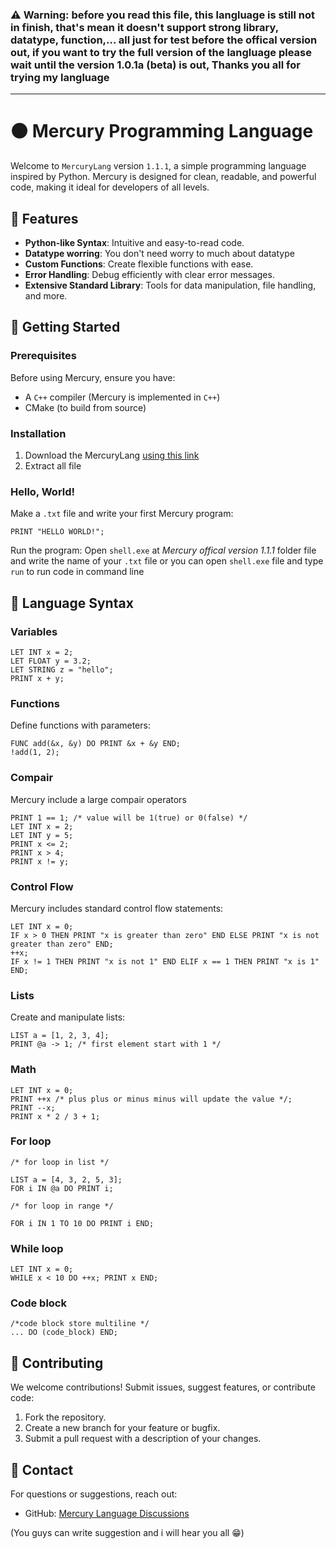 ### ⚠️ Warning: before you read this file, this langluage is still not in finish, that's mean it doesn't support strong library, datatype, function,... all just for test before the offical version out, if you want to try the full version of the langluage please wait until the version 1.0.1a (beta) is out, Thanks you all for trying my langluage


--------
# 🟠 Mercury Programming Language

Welcome to ```MercuryLang``` version ```1.1.1```, a simple programming language inspired by Python. Mercury is designed for clean, readable, and powerful code, making it ideal for developers of all levels.

## 🌟 Features

- **Python-like Syntax**: Intuitive and easy-to-read code.
- **Datatype worring**: You don't need worry to much about datatype
- **Custom Functions**: Create flexible functions with ease.
- **Error Handling**: Debug efficiently with clear error messages.
- **Extensive Standard Library**: Tools for data manipulation, file handling, and more.

## 📒 Getting Started

### Prerequisites

Before using Mercury, ensure you have:

- A ```C++``` compiler (Mercury is implemented in ```C++```)
- CMake (to build from source)

### Installation

1. Download the MercuryLang [using this link](https://github.com/dinhsonhai132/Mercury-Langluage/archive/refs/heads/main.zip)
2. Extract all file

### Hello, World!

Make a ```.txt``` file and write your first Mercury program:

```mercury
PRINT "HELLO WORLD!";
```

Run the program:
Open ```shell.exe``` at *Mercury offical version 1.1.1* folder file and write the name of your ```.txt``` file or you can open ```shell.exe``` file and type ```run``` to run code in command line

## 🔧 Language Syntax

### Variables

```mercury
LET INT x = 2;
LET FLOAT y = 3.2;
LET STRING z = "hello";
PRINT x + y;
```

### Functions

Define functions with parameters:

```mercury
FUNC add(&x, &y) DO PRINT &x + &y END;
!add(1, 2);
```

### Compair

Mercury include a large compair operators

```mercury
PRINT 1 == 1; /* value will be 1(true) or 0(false) */
LET INT x = 2;
LET INT y = 5;
PRINT x <= 2;
PRINT x > 4;
PRINT x != y;
```

### Control Flow

Mercury includes standard control flow statements:

```mercury
LET INT x = 0;
IF x > 0 THEN PRINT "x is greater than zero" END ELSE PRINT "x is not greater than zero" END;
++x;
IF x != 1 THEN PRINT "x is not 1" END ELIF x == 1 THEN PRINT "x is 1" END;
```

### Lists

Create and manipulate lists:

```mercury
LIST a = [1, 2, 3, 4];
PRINT @a -> 1; /* first element start with 1 */
```

### Math

```mercury
LET INT x = 0;
PRINT ++x /* plus plus or minus minus will update the value */;
PRINT --x;
PRINT x * 2 / 3 + 1;
```

### For loop

```mercury
/* for loop in list */

LIST a = [4, 3, 2, 5, 3];
FOR i IN @a DO PRINT i;

/* for loop in range */

FOR i IN 1 TO 10 DO PRINT i END;

```

### While loop

```mercury
LET INT x = 0;
WHILE x < 10 DO ++x; PRINT x END;
```

### Code block

```mercury
/*code block store multiline */
... DO (code_block) END;
```

## 🤝 Contributing

We welcome contributions! Submit issues, suggest features, or contribute code:

1. Fork the repository.
2. Create a new branch for your feature or bugfix.
3. Submit a pull request with a description of your changes.

## 🔎 Contact

For questions or suggestions, reach out:

- GitHub: [Mercury Language Discussions](https://github.com/dinhsonhai132/Mercury-Langluage/discussions/1)
>
(You guys can write suggestion and i will hear you all 😁)
